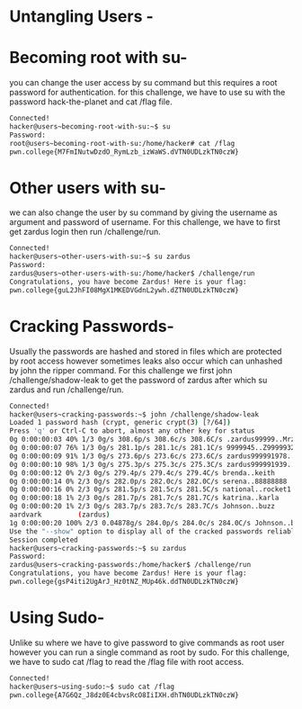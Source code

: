 
# Untangling Users -

# Becoming root with su-

you can change the user access by su command but this requires a root password for authentication. for this challenge, we have to use su with the password hack-the-planet and cat /flag file.

```bash
Connected!
hacker@users~becoming-root-with-su:~$ su
Password:
root@users~becoming-root-with-su:/home/hacker# cat /flag
pwn.college{M7FmINutwDzdO_RymLzb_izWaWS.dVTN0UDLzkTN0czW}
```
# Other users with su-

we can also change the user by su command by giving the username as argument and password of username. For this challenge, we have to first get zardus login then run /challenge/run.

```bash
Connected!
hacker@users~other-users-with-su:~$ su zardus
Password:
zardus@users~other-users-with-su:/home/hacker$ /challenge/run
Congratulations, you have become Zardus! Here is your flag:
pwn.college{guL2JhFI08MgX1MKEDVGdnL2ywh.dZTN0UDLzkTN0czW}
```
# Cracking Passwords-

Usually the passwords are hashed and stored in files which are protected by root access however sometimes leaks also occur which can unhashed by john the ripper command. For this challenge we first john /challenge/shadow-leak to get the password of zardus after which su zardus and run /challenge/run.

```bash
Connected!
hacker@users~cracking-passwords:~$ john /challenge/shadow-leak
Loaded 1 password hash (crypt, generic crypt(3) [?/64])
Press 'q' or Ctrl-C to abort, almost any other key for status
0g 0:00:00:03 40% 1/3 0g/s 308.6p/s 308.6c/s 308.6C/s .zardus99999..Mrzardus
0g 0:00:00:07 76% 1/3 0g/s 281.1p/s 281.1c/s 281.1C/s 9999945..Z9999932
0g 0:00:00:09 91% 1/3 0g/s 273.6p/s 273.6c/s 273.6C/s zardus999991978..zardus2002
0g 0:00:00:10 98% 1/3 0g/s 275.3p/s 275.3c/s 275.3C/s zardus999991939..zardus1915
0g 0:00:00:12 0% 2/3 0g/s 279.4p/s 279.4c/s 279.4C/s brenda..keith
0g 0:00:00:14 0% 2/3 0g/s 282.0p/s 282.0c/s 282.0C/s serena..88888888
0g 0:00:00:16 0% 2/3 0g/s 281.5p/s 281.5c/s 281.5C/s national..rocket1
0g 0:00:00:18 1% 2/3 0g/s 281.7p/s 281.7c/s 281.7C/s katrina..karla
0g 0:00:00:20 1% 2/3 0g/s 283.7p/s 283.7c/s 283.7C/s Johnson..buzz
aardvark         (zardus)
1g 0:00:00:20 100% 2/3 0.04878g/s 284.0p/s 284.0c/s 284.0C/s Johnson..buzz
Use the "--show" option to display all of the cracked passwords reliably
Session completed
hacker@users~cracking-passwords:~$ su zardus
Password:
zardus@users~cracking-passwords:/home/hacker$ /challenge/run
Congratulations, you have become Zardus! Here is your flag:
pwn.college{gsP4iti2UgArJ_Hz0tNZ_MUp46k.ddTN0UDLzkTN0czW}
```
# Using Sudo-

Unlike su where we have to give password to give commands as root user however you can run a single command as root by sudo. For this challenge, we have to sudo cat /flag to read the /flag file with root access. 

```bash
Connected!
hacker@users~using-sudo:~$ sudo cat /flag
pwn.college{A7G6Qz_J8dz0E4cbvsRcO8IiIXH.dhTN0UDLzkTN0czW}
```